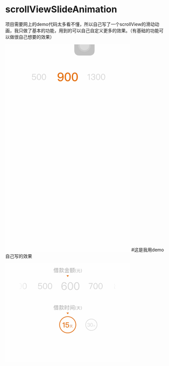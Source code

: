 # scrollViewSlideAnimation
项目需要网上的demo代码太多看不懂，所以自己写了一个scrollView的滑动动画，我只做了基本的功能，用到的可以自己自定义更多的效果。（有基础的功能可以做很自己想要的效果）

![image](https://github.com/shaopenglei/scrollViewSlideAnimation/blob/master/animation.gif)
#这是我用demo自己写的效果

![image](https://github.com/shaopenglei/scrollViewSlideAnimation/blob/master/animation2.gif)
